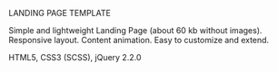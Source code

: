 LANDING PAGE TEMPLATE

Simple and lightweight Landing Page (about 60 kb without images).
Responsive layout. Content animation. Easy to customize and extend.

HTML5, CSS3 (SCSS), jQuery 2.2.0

